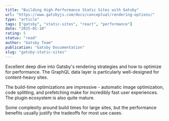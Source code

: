 ```yaml
---
title: "Building High-Performance Static Sites with Gatsby"
url: "https://www.gatsbyjs.com/docs/conceptual/rendering-options/"
type: "article"
tags: ["gatsby", "static-sites", "react", "performance"]
date: "2025-01-10"
rating: 5
status: "read"
author: "Gatsby Team"
publication: "Gatsby Documentation"
slug: "gatsby-static-sites"
---
```


Excellent deep dive into Gatsby's rendering strategies and how to optimize for performance. The GraphQL data layer is particularly well-designed for content-heavy sites.

The build-time optimizations are impressive - automatic image optimization, code splitting, and prefetching make for incredibly fast user experiences. The plugin ecosystem is also quite mature.

Some complexity around build times for large sites, but the performance benefits usually justify the tradeoffs for most use cases.